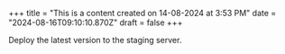 +++
title = "This is a content created on 14-08-2024 at 3:53 PM"
date = "2024-08-16T09:10:10.870Z"
draft = false
+++

  Deploy the latest version to the staging server.
        